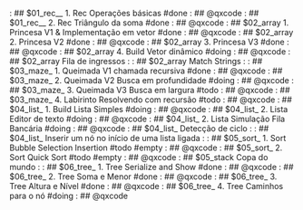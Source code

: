 [](base/005/Readme.md) : ## $01_rec__ 1. Rec Operações básicas #done                  : ## @qxcode
[](base/004/Readme.md) : ## $01_rec__ 2. Rec Triângulo da soma #done                  : ## @qxcode
[](base/000/Readme.md) : ## $02_array 1. Princesa V1 & Implementação em vetor #done   : ## @qxcode
[](base/001/Readme.md) : ## $02_array 2. Princesa V2 #done                            : ## @qxcode
[](base/002/Readme.md) : ## $02_array 3. Princesa V3 #done                            : ## @qxcode
[](base/016/Readme.md) : ## $02_array 4. Build Vetor dinâmico #doing                  : ## @qxcode
[](base/052/Readme.md) : ## $02_array Fila de ingressos                               : 
[](base/050/Readme.md) : ## $02_array Match Strings                                   : 
[](base/003/Readme.md) : ## $03_maze_ 1. Queimada V1 chamada recursiva #done          : ## @qxcode
[](base/007/Readme.md) : ## $03_maze_ 2. Queimada V2 Busca em profundidade #doing     : ## @qxcode
[](base/011/Readme.md) : ## $03_maze_ 3. Queimada V3 Busca em largura #todo           : ## @qxcode
[](base/008/Readme.md) : ## $03_maze_ 4. Labirinto Resolvendo com recursão #todo      : ## @qxcode
[](base/017/Readme.md) : ## $04_list_ 1. Build Lista Simples #doing                   : ## @qxcode
[](base/023/Readme.md) : ## $04_list_ 2. Lista Editor de texto #doing                 : ## @qxcode
[](base/024/Readme.md) : ## $04_list_ 2. Lista Simulação Fila Bancária #doing         : ## @qxcode
[](base/049/Readme.md) : ## $04_list_ Detecção de ciclo                               : 
[](base/048/Readme.md) : ## $04_list_ Inserir um nó no início de uma lista ligada     : 
[](base/027/Readme.md) : ## $05_sort_ 1. Sort Bubble Selection Insertion #todo #empty : ## @qxcode
[](base/028/Readme.md) : ## $05_sort_ 2. Sort Quick Sort #todo #empty                 : ## @qxcode
[](base/051/Readme.md) : ## $05_stack Copa do mundo                                   : 
[](base/044/Readme.md) : ## $06_tree_ 1. Tree Serialize and Show #done                : ## @qxcode
[](base/046/Readme.md) : ## $06_tree_ 2. Tree Soma e Menor #done                      : ## @qxcode
[](base/045/Readme.md) : ## $06_tree_ 3. Tree Altura e Nível #done                    : ## @qxcode
[](base/047/Readme.md) : ## $06_tree_ 4. Tree Caminhos para o nó #doing               : ## @qxcode
